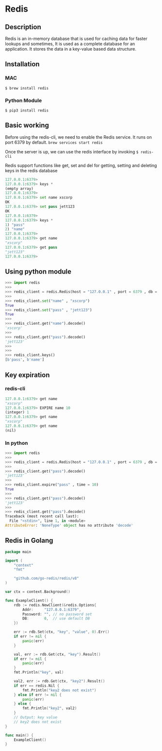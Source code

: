 # Redis

## Description
Redis is an in-memory database that is used for caching data for faster lookups and sometimes, It is used as a complete database for an application. It stores the data in a key-value based data structure.


## Installation
### MAC
```$ brew install redis```

### Python Module
```$ pip3 install redis```


## Basic working
Before using the redis-cli, we need to enable the Redis service. It runs on port 6379 by default.
```brew services start redis```

Once the server is up, we can use the redis interface by invoking
```$ redis-cli```

Redis support functions like get, set and del for getting, setting and deleting keys in the redis database
```python
127.0.0.1:6379> 
127.0.0.1:6379> keys *
(empty array)
127.0.0.1:6379> 
127.0.0.1:6379> set name xscorp
OK
127.0.0.1:6379> set pass jett123
OK
127.0.0.1:6379> 
127.0.0.1:6379> keys *
1) "pass"
2) "name"
127.0.0.1:6379> 
127.0.0.1:6379> get name
"xscorp"
127.0.0.1:6379> get pass
"jett123"
127.0.0.1:6379> 
```

## Using python module
```python
>>> import redis
>>> 
>>> redis_client = redis.Redis(host = "127.0.0.1" , port = 6379 , db = 0)
>>> 
>>> redis_client.set("name" , "xscorp")
True
>>> redis_client.set("pass" , "jett123")
True
>>> 
>>> redis_client.get("name").decode()
'xscorp'
>>> 
>>> redis_client.get("pass").decode()
'jett123'
>>> 
>>> 
>>> redis_client.keys()
[b'pass', b'name']
```

## Key expiration
### redis-cli
```python
127.0.0.1:6379> get name
"xscorp"
127.0.0.1:6379> EXPIRE name 10
(integer) 1
127.0.0.1:6379> get name
"xscorp"
127.0.0.1:6379> get name
(nil)
```

### In python
```python
>>> import redis
>>> 
>>> redis_client = redis.Redis(host = "127.0.0.1" , port = 6379 , db = 0)
>>> 
>>> redis_client.get("pass").decode()
'jett123'
>>> 
>>> redis_client.expire("pass" , time = 10)
True
>>> 
>>> redis_client.get("pass").decode()
'jett123'
>>> 
>>> redis_client.get("pass").decode()
Traceback (most recent call last):
  File "<stdin>", line 1, in <module>
AttributeError: 'NoneType' object has no attribute 'decode'
```

## Redis in Golang
```go
package main

import (
	"context"
	"fmt"

	"github.com/go-redis/redis/v8"
)

var ctx = context.Background()

func ExampleClient() {
	rdb := redis.NewClient(&redis.Options{
		Addr:     "127.0.0.1:6379",
		Password: "", // no password set
		DB:       0,  // use default DB
	})

	err := rdb.Set(ctx, "key", "value", 0).Err()
	if err != nil {
		panic(err)
	}

	val, err := rdb.Get(ctx, "key").Result()
	if err != nil {
		panic(err)
	}
	fmt.Println("key", val)

	val2, err := rdb.Get(ctx, "key2").Result()
	if err == redis.Nil {
		fmt.Println("key2 does not exist")
	} else if err != nil {
		panic(err)
	} else {
		fmt.Println("key2", val2)
	}
	// Output: key value
	// key2 does not exist
}

func main() {
	ExampleClient()
}

```
